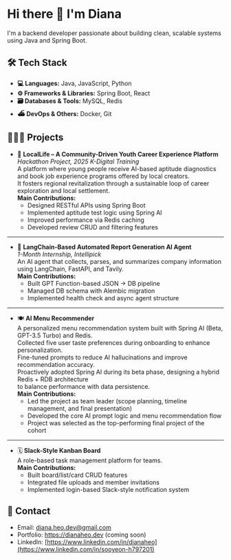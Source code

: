 # Hi there 👋 I'm Diana

I'm a backend developer passionate about building clean, scalable systems using Java and Spring Boot.

## 🛠️ Tech Stack  
- **💻 Languages:** Java, JavaScript, Python  
- **⚙️ Frameworks & Libraries:** Spring Boot, React  
- **🗃️ Databases & Tools:** MySQL, Redis  
- **⛴️ DevOps & Others:** Docker, Git

## 🧑🏻‍💻 Projects

- 🧭 **LocalLife – A Community-Driven Youth Career Experience Platform**  
  *Hackathon Project, 2025 K-Digital Training*  
  A platform where young people receive AI-based aptitude diagnostics and book job experience programs offered by local creators.  
  It fosters regional revitalization through a sustainable loop of career exploration and local settlement.  
  **Main Contributions:**  
  - Designed RESTful APIs using Spring Boot  
  - Implemented aptitude test logic using Spring AI  
  - Improved performance via Redis caching  
  - Developed review CRUD and filtering features  

---

- 🧠 **LangChain-Based Automated Report Generation AI Agent**  
  *1-Month Internship, Intellipick*  
  An AI agent that collects, parses, and summarizes company information using LangChain, FastAPI, and Tavily.  
  **Main Contributions:**  
  - Built GPT Function-based JSON → DB pipeline  
  - Managed DB schema with Alembic migration  
  - Implemented health check and async agent structure  

---
 
- 🍽️ **AI Menu Recommender**  
  A personalized menu recommendation system built with Spring AI (Beta, GPT-3.5 Turbo) and Redis.  
  Collected five user taste preferences during onboarding to enhance personalization.  
  Fine-tuned prompts to reduce AI hallucinations and improve recommendation accuracy.  
  Proactively adopted Spring AI during its beta phase, designing a hybrid Redis + RDB architecture  
  to balance performance with data persistence.  
  **Main Contributions:**  
  - Led the project as team leader (scope planning, timeline management, and final presentation)  
  - Developed the core AI prompt logic and menu recommendation flow  
  - Project was selected as the top-performing final project of the cohort

---

- 🗓️ **Slack-Style Kanban Board**  
  A role-based task management platform for teams.  
  **Main Contributions:**  
  - Built board/list/card CRUD features  
  - Integrated file uploads and member invitations  
  - Implemented login-based Slack-style notification system



## 📮 Contact
- Email: diana.heo.dev@gmail.com  
- Portfolio: https://dianaheo.dev (coming soon)
- LinkedIn: [https://www.linkedin.com/in/dianaheo](https://www.linkedin.com/in/sooyeon-h797201)
